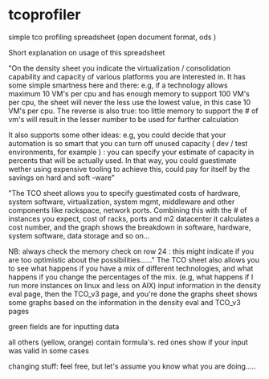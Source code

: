 # tcoprofiler
simple tco profiling spreadsheet (open document format, ods )


Short explanation on usage of this spreadsheet


"On the density sheet you indicate the virtualization / consolidation capability and capacity of various platforms you are interested in.  It has some simple smartness here and there:  e.g, if a technology allows maximum 10 VM's per cpu and has enough memory to support 100 VM's per cpu, the sheet will never the less use the lowest value, in this case 10 VM's per cpu. The reverse is also true: too little memory to support the # of vm's will result in the lesser number to be used for further calculation

It also supports some other ideas: e.g, you could decide that your automation is so smart that you can turn off unused capacity ( dev / test environments, for example ) : you can specify your estimate of capacity in percents that will be actually used. In that way, you could guestimate wether using expensive tooling to achieve this, could pay for itself by the savings on hard and soft -ware"

"The TCO sheet allows you to specify guestimated costs of hardware, system software, virtualization, system mgmt, middleware and other components like rackspace, network ports. Combining this with the # of  instances you expect, cost of racks, ports and m2 datacenter it calculates a cost number, and the graph shows the breakdown in  software, hardware, system software, data storage and so on...

NB: always check the memory check on row 24 : this might indicate if you are too optimistic about the possibilities......"
The TCO sheet also allows you to see what happens if you have a mix of different technologies, and what happens if you change the percentages of the mix. (e.g, what happens if I run more instances on linux and less on AIX)
input information in the density eval page, then the TCO_v3 page, and you're done
the graphs sheet shows some graphs based on the information in the density eval and TCO_v3 pages

green fields are for inputting data

all others (yellow, orange) contain formula's.
red ones show if your input was valid in some cases


changing stuff: feel free, but let's assume you know what you are doing.....
